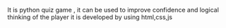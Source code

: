 It is python quiz game , it can be used to improve confidence and logical thinking of the player it is developed by using html,css,js
